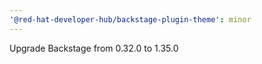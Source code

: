 ```yaml
---
'@red-hat-developer-hub/backstage-plugin-theme': minor
---
```


Upgrade Backstage from 0.32.0 to 1.35.0
